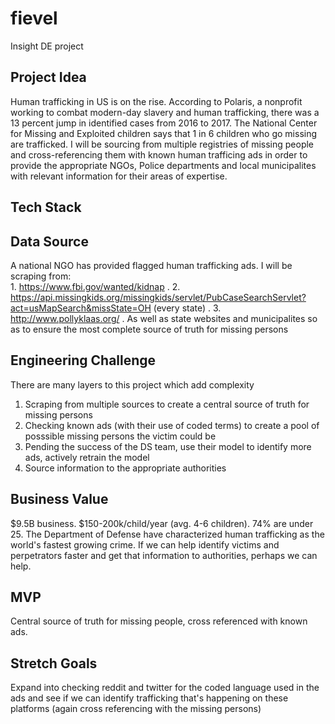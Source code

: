 # fievel
Insight DE project

## Project Idea 
  Human trafficking in US is on the rise. According to Polaris, a nonprofit working to combat modern-day slavery and human trafficking, there was a 13 percent jump in identified cases from 2016 to 2017. The National Center for Missing and Exploited children says that 1 in 6 children who go missing are trafficked.
  I will be sourcing from multiple registries of missing people and cross-referencing them with known human trafficing ads in order to provide the appropriate NGOs, Police departments and local municipalites with relevant information for their areas of expertise.
## Tech Stack
  
## Data Source
  A national NGO has provided flagged human trafficking ads. I will be scraping from:  
        1. https://www.fbi.gov/wanted/kidnap . 
        2. https://api.missingkids.org/missingkids/servlet/PubCaseSearchServlet?act=usMapSearch&missState=OH (every state) . 
        3. http://www.pollyklaas.org/ . 
      As well as state websites and municipalites so as to ensure the most complete source of truth for missing persons
     
## Engineering Challenge
  There are many layers to this project which add complexity
  1) Scraping from multiple sources to create a central source of truth for missing persons
  2) Checking known ads (with their use of coded terms) to create a pool of posssible missing persons the victim could be
  3) Pending the success of the DS team, use their model to identify more ads, actively retrain the model
  4) Source information to the appropriate authorities
  
## Business Value
  $9.5B business. $150-200k/child/year (avg. 4-6 children). 74% are under 25.
  The Department of Defense have characterized human trafficking as the world's fastest growing crime.
  If we can help identify victims and perpetrators faster and get that information to authorities, perhaps we can help.
  
## MVP
  Central source of truth for missing people, cross referenced with known ads.
## Stretch Goals
  Expand into checking reddit and twitter for the coded language used in the ads and see if we can identify trafficking that's happening on these platforms (again cross referencing with the missing persons)
